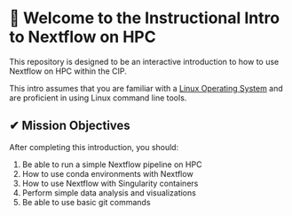 # 👋 Welcome to the Instructional Intro to Nextflow on HPC
This repository is designed to be an interactive introduction to how to use Nextflow on HPC within the CIP.

This intro assumes that you are familiar with a <a href="https://en.wikipedia.org/wiki/Linux" target="_blank">Linux Operating System</a> and are proficient in using Linux command line tools.


## ✔ Mission Objectives
After completing this introduction, you should:
1. Be able to run a simple Nextflow pipeline on HPC
2. How to use conda environments with Nextflow
3. How to use Nextflow with Singularity containers
4. Perform simple data analysis and visualizations 
5. Be able to use basic git commands